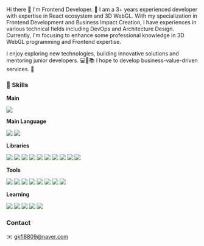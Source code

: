 Hi there 👋 I'm Frontend Developer. 🚀
I am a 3+ years experienced developer with expertise in React ecosystem and 3D WebGL.
With my specialization in Frontend Development and Business Impact Creation, I have experiences in various technical fields including DevOps and Architecture Design.
Currently, I'm focusing to enhance some professional knowledge in 3D WebGL programming and Frontend expertise.

I enjoy exploring new technologies, building innovative solutions and mentoring junior developers. 💻🌟📚
I hope to develop business-value-driven services. 🎯


### 💪 Skills
**Main**  
<p>
  <img src="https://img.shields.io/badge/React-61DAFB?style=for-the-badge&logo=react&logoColor=black"/>
</p>

**Main Language**
<p>
  <img src="https://img.shields.io/badge/JavaScript-F7DF1E?style=for-the-badge&logo=javascript&logoColor=black"/>
  <img src="https://img.shields.io/badge/TypeScript-3178C6?style=for-the-badge&logo=typescript&logoColor=white"/>
</p>

**Libraries**
<p>
  <img src="https://img.shields.io/badge/React-61DAFB?style=for-the-badge&logo=react&logoColor=black"/>
  <img src="https://img.shields.io/badge/Next.js-000000?style=for-the-badge&logo=next.js&logoColor=white"/>
  <img src="https://img.shields.io/badge/Three.js-000000?style=for-the-badge&logo=three.js&logoColor=white"/>
  <img src="https://img.shields.io/badge/Recoil-3578E5?style=for-the-badge&logo=recoil&logoColor=white"/>
  <img src="https://img.shields.io/badge/Zustand-FF6B6B?style=for-the-badge&logo=zustand&logoColor=white"/>
  <img src="https://img.shields.io/badge/React%20Query-FF4154?style=for-the-badge&logo=react-query&logoColor=white"/>
  <img src="https://img.shields.io/badge/Tailwind%20CSS-06B6D4?style=for-the-badge&logo=tailwind-css&logoColor=white"/>
  <img src="https://img.shields.io/badge/Material%20UI-0081CB?style=for-the-badge&logo=mui&logoColor=white"/>
  <img src="https://img.shields.io/badge/Ant%20Design-0170FE?style=for-the-badge&logo=ant-design&logoColor=white"/>
  <img src="https://img.shields.io/badge/Styled%20Components-DB7093?style=for-the-badge&logo=styled-components&logoColor=white"/>
</p>

**Tools**
<p>
  <img src="https://img.shields.io/badge/GitHub-100000?style=for-the-badge&logo=github&logoColor=white"/>
  <img src="https://img.shields.io/badge/Jenkins-D24939?style=for-the-badge&logo=jenkins&logoColor=white"/>
  <img src="https://img.shields.io/badge/Docker-2496ED?style=for-the-badge&logo=docker&logoColor=white"/>
  <img src="https://img.shields.io/badge/Jira-0052CC?style=for-the-badge&logo=jira&logoColor=white"/>
  <img src="https://img.shields.io/badge/Confluence-172BF4?style=for-the-badge&logo=confluence&logoColor=white"/>
  <img src="https://img.shields.io/badge/Figma-F24E1E?style=for-the-badge&logo=figma&logoColor=white"/>
  <img src="https://img.shields.io/badge/Slack-4A154B?style=for-the-badge&logo=slack&logoColor=white"/>
  <img src="https://img.shields.io/badge/Bitbucket-0747a6?style=for-the-badge&logo=bitbucket&logoColor=white"/>
</p>

**Learning**
<p>
  <img src="https://img.shields.io/badge/WebGL%20Shaders-990000?style=for-the-badge&logo=webgl&logoColor=white"/>
  <img src="https://img.shields.io/badge/Micro%20Frontend-FF6B6B?style=for-the-badge&logo=webpack&logoColor=white"/>
  <img src="https://img.shields.io/badge/Design%20Systems-FF61F6?style=for-the-badge&logo=storybook&logoColor=white"/>
  <img src="https://img.shields.io/badge/shadcn/ui-000000?style=for-the-badge&logo=shadcnui&logoColor=white"/>
  <img src="https://img.shields.io/badge/Module%20Federation-8DD6F9?style=for-the-badge&logo=webpack&logoColor=black"/>
</p>

### Contact
✉️ gkfl8809@naver.com
